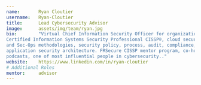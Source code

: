 ```yaml
---
name:       Ryan Cloutier
username:   Ryan-Cloutier
title:      Lead Cybersecurity Advisor
image:      assets/img/team/ryan.jpg
bio:        "Virtual Chief Information Security Officer for organizations across the country and is
Certified Information Systems Security Professional CISSP®, cloud security, Dev-Ops,
and Sec-Ops methodologies, security policy, process, audit, compliance, network security, and
application security architecture. FRSecure CISSP mentor program, co-hosts security
podcasts, one of most influential people in cybersecurity.."
website:    https://www.linkedin.com/in/ryan-cloutier
# Additional Roles
mentor:     advisor
---
```

